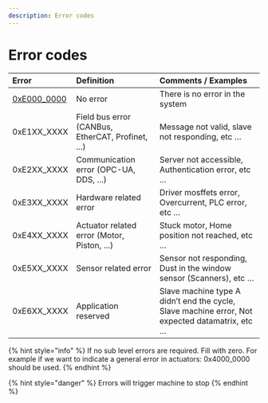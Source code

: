 ```yaml
---
description: Error codes
---
```


# Error codes

| Error | Definition | Comments / Examples |
| :--- | :--- | :--- |
| [0xE000\_0000](0xe1xx_xxxx-field-bus-related-errors.md) | No error | There is no error in the system |
| 0xE1XX\_XXXX | Field bus error \(CANBus, EtherCAT, Profinet, ...\) | Message not valid, slave not responding, etc … |
| 0xE2XX\_XXXX | Communication error \(OPC-UA, DDS, ...\) | Server not accessible, Authentication error, etc … |
| 0xE3XX\_XXXX | Hardware related error | Driver mosffets error, Overcurrent, PLC error, etc … |
| 0xE4XX\_XXXX | Actuator related error \(Motor, Piston, ...\) | Stuck motor, Home position not reached, etc … |
| 0xE5XX\_XXXX | Sensor related error | Sensor not responding, Dust in the window sensor \(Scanners\), etc … |
| 0xE6XX\_XXXX | Application reserved | Slave machine type A didn’t end the cycle, Slave machine error, Not expected datamatrix, etc … |

{% hint style="info" %}
If no sub level errors are required. Fill with zero. For example if we want to indicate a general error in actuators: 0x4000\_0000 should be used.
{% endhint %}

{% hint style="danger" %}
Errors will trigger machine to stop
{% endhint %}

